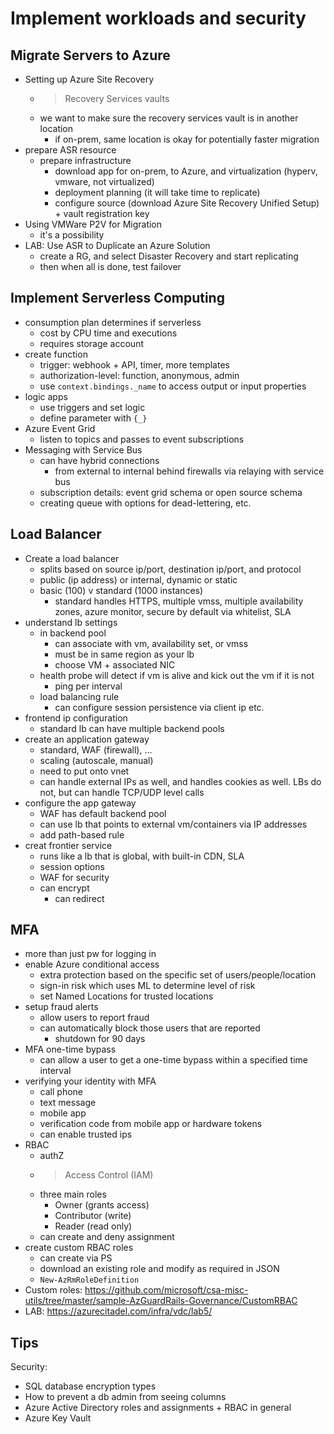 # Implement workloads and security

## Migrate Servers to Azure
- Setting up Azure Site Recovery
  - > Recovery Services vaults
  - we want to make sure the recovery services vault is in another location
    - if on-prem, same location is okay for potentially faster migration
- prepare ASR resource
  - prepare infrastructure
    - download app for on-prem, to Azure, and virtualization (hyperv, vmware, not virtualized)
    - deployment planning (it will take time to replicate)
    - configure source (download Azure Site Recovery Unified Setup) + vault registration key
- Using VMWare P2V for Migration
  - it's a possibility
- LAB: Use ASR to Duplicate an Azure Solution
  - create a RG, and select Disaster Recovery and start replicating
  - then when all is done, test failover

## Implement Serverless Computing
- consumption plan determines if serverless
  - cost by CPU time and executions
  - requires storage account
- create function
  - trigger: webhook + API, timer, more templates
  - authorization-level: function, anonymous, admin
  - use `context.bindings._name` to access output or input properties
- logic apps
  - use triggers and set logic
  - define parameter with `{_}`
- Azure Event Grid
  - listen to topics and passes to event subscriptions
- Messaging with Service Bus
  - can have hybrid connections
    - from external to internal behind firewalls via relaying with service bus
  - subscription details: event grid schema or open source schema
  - creating queue with options for dead-lettering, etc.

## Load Balancer
- Create a load balancer
  - splits based on source ip/port, destination ip/port, and protocol
  - public (ip address) or internal, dynamic or static
  - basic (100) v standard (1000 instances)
    - standard handles HTTPS, multiple vmss, multiple availability zones, azure monitor, secure by default via whitelist, SLA
- understand lb settings
  - in backend pool
    - can associate with vm, availability set, or vmss
    - must be in same region as your lb
    - choose VM + associated NIC 
  - health probe will detect if vm is alive and kick out the vm if it is not
    - ping per interval
  - load balancing rule
    - can configure session persistence via client ip etc.
- frontend ip configuration
  - standard lb can have multiple backend pools
- create an application gateway
  - standard, WAF (firewall), ...
  - scaling (autoscale, manual)
  - need to put onto vnet
  - can handle external IPs as well, and handles cookies as well. LBs do not, but can handle TCP/UDP level calls
- configure the app gateway
  - WAF has default backend pool
  - can use lb that points to external vm/containers via IP addresses
  - add path-based rule
- creat frontier service
  - runs like a lb that is global, with built-in CDN, SLA
  - session options
  - WAF for security
  - can encrypt
    - can redirect

## MFA
- more than just pw for logging in
- enable Azure conditional access
  - extra protection based on the specific set of users/people/location
  - sign-in risk which uses ML to determine level of risk
  - set Named Locations for trusted locations
- setup fraud alerts
  - allow users to report fraud
  - can automatically block those users that are reported
    - shutdown for 90 days
- MFA one-time bypass
  - can allow a user to get a one-time bypass within a specified time interval
- verifying your identity with MFA
  - call phone
  - text message
  - mobile app
  - verification code from mobile app or hardware tokens
  - can enable trusted ips 
- RBAC
  - authZ
  - > Access Control (IAM)
  - three main roles
    - Owner (grants access)
    - Contributor (write)
    - Reader (read only)
  - can create and deny assignment
- create custom RBAC roles
  - can create via PS
  - download an existing role and modify as required in JSON
  - `New-AzRmRoleDefinition`
- Custom roles: https://github.com/microsoft/csa-misc-utils/tree/master/sample-AzGuardRails-Governance/CustomRBAC
- LAB: https://azurecitadel.com/infra/vdc/lab5/

## Tips
Security:
  - SQL database encryption types
  - How to prevent a db admin from seeing columns
  - Azure Active Directory roles and assignments + RBAC in general
  - Azure Key Vault
